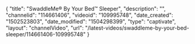 {
    "title": "SwaddleMe&reg; By Your Bed&trade; Sleeper",
    "description": "",
    "channelid": "114661406",
    "videoid": "109995748",
    "date_created": "1502523803",
    "date_modified": "1504298399",
    "type": "captivate",
    "layout": "channelVideo",
    "url": "\/latest-videos\/swaddleme-by-your-bed-sleeper\/114661406-109995748"
}